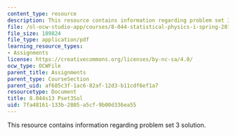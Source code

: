 ```yaml
---
content_type: resource
description: This resource contains information regarding problem set 3 solution.
file: /ol-ocw-studio-app/courses/8-044-statistical-physics-i-spring-2013/7fa48161133b2805a5cf9b00d336ea55_MIT8_044S13_pss3.pdf
file_size: 189824
file_type: application/pdf
learning_resource_types:
- Assignments
license: https://creativecommons.org/licenses/by-nc-sa/4.0/
ocw_type: OCWFile
parent_title: Assignments
parent_type: CourseSection
parent_uid: af685c3f-1ac6-82af-12d3-b11cdf6ef1a7
resourcetype: Document
title: 8.044s13 Pset3Sol
uid: 7fa48161-133b-2805-a5cf-9b00d336ea55
---
```

This resource contains information regarding problem set 3 solution.